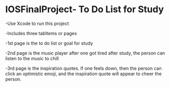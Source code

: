 # IOSFinalProject- To Do List for Study

-Use Xcode to run this project

-Includes three tabItems or pages

-1st page is the to do list or goal for study

-2nd page is the music player after one got tired after study, the person can listen to the music to chill

-3rd page is the inspiration quotes. If one feels down, then the person can click an optimistic emoji, and the inspiration quote will appear to cheer the person.
